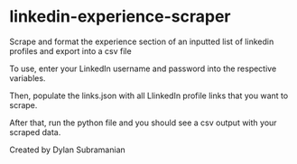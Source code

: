 # linkedin-experience-scraper
Scrape and format the experience section of an inputted list of linkedin profiles and export into a csv file

To use, enter your LinkedIn username and password into the respective variables. 

Then, populate the links.json with all LlinkedIn profile links that you want to scrape.

After that, run the python file and you should see a csv output with your scraped data.

Created by Dylan Subramanian

